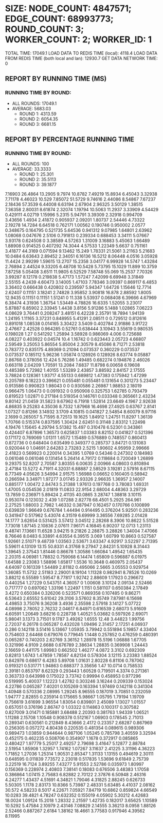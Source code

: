 
# SIZE: NODE_COUNT: 4847571; EDGE_COUNT: 68993773; ROUND_COUNT: 3; WORKER_COUNT: 2; WORKER_ID: 1
 TOTAL TIME: 17049.1
 LOAD DATA TO REDIS TIME (local): 4118.4
 LOAD DATA FROM REDIS TIME (both local and lan): 12930.7
 GET DATA NETWORK TIME: 0

## REPORT BY RUNNING TIME (MS)

 ### RUNNING TIME BY ROUND:

  + ALL ROUNDS: 17049.1
  + AVERAGE: 5683.03
     + ROUND 1: 4313.59
     + ROUND 2: 6054.35
     + ROUND 3: 6681.15

## REPORT BY PERCENTAGE RUNNING TIME

 ### RUNNING TIME BY ROUND:

  + ALL ROUNDS: 100
  + AVERAGE: 33.3333
     + ROUND 1: 25.301
     + ROUND 2: 35.5113
     + ROUND 3: 39.1877

7.16903 26.4864 13.2905 9.7974 10.8782 7.49219 15.8934 6.45043 3.32938 7.71178 4.46023 10.529 7.85072 51.5729 9.74616 2.44086 8.54867 7.67237 2.18436 57.3539 6.44008 6.63194 2.67904 2.96325 3.50129 1.38515 7.36358 2.80031 8.61874 2.32074 1.19794 10.5063 11.2937 3.33909 4.54429 0.429111 4.02719 1.15996 5.2315 5.94791 3.39309 2.32918 0.994709 3.43656 1.4934 2.41872 0.905937 2.09201 1.80737 2.54446 4.73322 2.19278 14.7284 6.64518 0.762171 1.00562 0.190746 0.950002 2.0577 0.348675 0.164795 0.521735 5.64536 0.941312 9.07985 1.64801 2.63962 1.08068 0.047676 2.5106 0.791813 0.239334 0.688453 3.34111 5.07667 3.93178 0.624508 0 3.38589 4.57263 1.31009 3.16883 5.45063 1.66489 1.88908 0.914525 0.407292 74.3044 4.57533 1.22349 5.6637 0.751161 3.41877 44.3169 0.071594 9.13462 15.249 1.78331 21.5061 3.21163 5.21683 10.0484 6.63643 2.89452 2.34051 6.16136 16.5212 8.06448 4.0516 3.05928 11.4424 2.99299 1.59615 13.2707 15.2358 3.04177 6.99928 14.5747 1.43284 2.76894 2.44524 9.33205 6.48708 10.5428 5.73795 15.1029 11.899 10.3759 7.87258 5.05408 3.6511 11.9805 6.52529 7.58748 55.069 15.2537 7.70326 3.99287 8.12178 0.219838 5.47173 1.57247 7.42099 6.69948 3.31849 2.55155 4.2439 4.60473 3.14005 1.47103 7.78346 3.09397 0.869117 6.4853 3.36402 0.666438 0.420802 0.239597 5.94347 1.64726 1.15646 12.7714 2.62407 0.11151 3.18241 2.74828 3.95852 3.90818 16.878 2.88592 1.8005 12.9435 0.11151 0.11151 1.51241 0 11.338 5.53937 0.068408 6.39666 4.67969 6.38474 4.31936 1.36754 1.53449 4.78826 16.6335 1.52055 3.23017 5.87887 6.85902 2.33945 1.4438 3.8156 5.91286 5.1488 1.02865 7.06223 4.08629 3.76441 0.208247 3.48151 6.42228 2.35791 18.7894 1.94139 1.24195 1.11165 3.37231 0.848955 5.41291 2.08511 0 0.729512 0.812616 0.891018 1.08538 0.014165 3.30422 3.5409 0.402784 2.91886 3.91722 2.47667 2.42528 0.964285 0.52761 0.638444 3.10943 3.55619 0.980535 0.198028 1.27 0.541292 1.25894 3.58928 0.986069 4.006 0.725688 4.08227 0.403922 0.04574 10.4 1.16742 0 0.623443 2.05723 4.66807 2.59549 3.25053 5.86554 5.85004 2.30579 8.45086 8.71271 2.53818 0.783772 0.835175 4.89369 0.21094 0.073537 0.360229 0.073537 0.073537 0.185112 5.96236 1.05874 0.128926 0.128926 8.63774 9.05887 2.86768 0.378056 12.424 5.76286 1.49485 0.682274 0.194876 2.46026 0.663118 2.04209 1.70591 13.2084 7.6837 11.8798 6.00658 6.19608 0.485389 5.72982 1.40155 1.53289 2.43857 3.88592 2.84157 2.17555 3.78824 0.128361 1.93717 4.55133 0.689812 1.47383 0.175942 1.47299 0.205789 6.18223 0.396621 0.055481 0.055481 0.131654 0.301273 5.23447 0.913586 0.990823 1.98043 0 0 0.930586 2.26987 1.98853 2.18019 0.966475 1.06473 0 0.091932 0 0.950908 0.325753 1.62785 0.793479 0.819523 1.02871 0.217184 0.519354 0.146761 0.033348 0.365661 2.43234 9.80142 21.0459 31.5823 9.67962 6.71918 1.52814 23.6649 4.1967 2.92638 4.86835 9.25283 4.35036 8.7332 1.87968 16.4698 27.4925 0.63767 2.8141 1.07327 0.81266 3.14932 3.1709 4.10815 0.041827 2.54854 8.60079 8.97116 2.1699 0.265057 5.71595 8.72513 19.1625 1.84912 1.24751 11.8297 1.36139 1.70766 0.515374 0.837595 1.30424 2.62451 0.31148 2.83312 1.22498 4.19476 1.15645 4.29794 5.51382 15.497 0.310478 6.52301 0.343861 0.424407 6.87896 1.36573 0.625837 1.03383 8.82152 0.041827 0.521396 0.171172 0.769069 1.01311 1.6572 1.15489 0.576889 0.748557 0.860413 0.872736 0 0.648404 0.635499 0.349377 0.285737 3.84721 0.131083 0.920044 0 1.04691 2.64283 2.73283 2.5215 1.90602 4.95959 2.99666 2.41823 0.569923 0.220014 0.34395 1.0769 0.54346 0.247302 0.184983 0.061046 0.061046 0.131454 5.26414 4.79172 0.118684 0.720049 1.26899 9.29375 52.8207 2.70587 3.80355 6.00635 2.00966 4.08603 0.810894 2.47184 13.5272 4.71911 4.32031 6.88887 2.58529 3.19281 2.57916 8.67115 8.77349 4.05626 3.54994 2.91575 1.56988 0.06652 0.160405 0.58942 0.266594 3.34971 1.97277 3.01745 2.93326 2.96635 1.36957 2.14007 0.885177 1.00472 2.84743 5.21388 1.97613 0.197768 0 3.78083 1.69331 1.47005 0.054536 2.01819 11.0833 22.9154 2.68004 4.48363 3.29729 13.7859 0.236971 5.89424 2.41135 40.0865 3.28747 1.38818 3.10115 0.953074 0.123032 2.439 1.07288 2.82778 68.4501 5.2925 264.961 2.27525 1.68003 2.7982 1.46332 0.387947 0.162457 0.170766 0.100899 0.639839 1.96649 0.676784 1.44494 0.914495 0.376204 5.92501 0.283236 0.341947 0.517962 5.43074 4.31519 6.69999 3.36556 7.69285 2.01428 14.1777 3.62654 0.531425 3.57412 3.04512 2.28268 8.3906 10.8622 5.51528 7.73018 1.87145 2.10836 2.07611 7.96171 4.16845 6.90207 12.0713 1.23113 9.48741 7.13661 11.6528 3.94215 9.21826 2.28875 3.28826 1.34004 7.47066 8.76646 8.0483 6.33891 4.63554 6.39515 3.069 1.60799 10.8663 0.527587 1.92661 2.51071 9.48739 1.03563 2.53671 3.63347 4.92917 3.52297 2.71395 5.59611 4.13109 13.15 50.8331 4.31768 9.27947 2.84231 5.10928 8.31443 1.39645 2.37543 1.81446 0.86678 1.30586 1.66084 1.49542 1.65435 2.20315 4.06981 1.78832 0.759068 6.14474 1.65809 0.596887 6.01975 1.64588 2.23083 1.58896 1.65817 1.5536 10.3648 0.460975 2.05437 4.64097 0.161339 1.54489 2.81182 0.495066 2.5665 3.05553 0.929754 1.36085 11.5732 2.51183 2.29001 8.19104 1.11328 0.982941 8.78526 10.0269 3.88212 6.55589 1.59547 8.77817 1.92742 2.88609 1.17923 0.296672 0.440254 1.27229 0.543751 4.36057 0 1.00608 3.10124 2.09134 2.52466 0.717777 0 0.697062 1.33196 1.22497 1.1151 0.581107 0.650384 2.17849 3.4272 0.650384 0.326206 0.523571 0.869358 0.107485 0 9.86271 6.53643 2.65552 5.61042 29.3106 3.57602 8.35749 7.87981 6.15698 4.49853 3.75076 9.36208 3.4936 2.35598 2.57918 3.14127 5.07722 4.08998 2.78052 2.76232 2.04617 6.84971 0.616539 2.68073 5.91609 4.60591 1.20649 3.68216 0.228738 1.40521 5.03682 0.597926 2.69071 5.98041 3.1373 3.71501 9.1787 3.49262 1.6555 12.48 3.44823 1.99756 2.72037 6.26178 0.065287 0.432028 1.09496 2.31457 2.17251 4.06937 0.286 0.142118 3.51416 5.13667 1.05935 3.79942 0.551894 5.19857 4.33404 0.754603 2.64468 0.679076 0.779645 1.1448 0.257852 0.476259 0.480391 0.065287 0.740203 2.62769 3.36152 1.28978 15.5196 1.06888 1.67705 0.321996 4.9109 2.6688 0.676789 2.38634 1.28835 0.369908 1.24443 2.16659 0.441175 1.69983 0.662502 1.46277 4.0872 3.3102 0.692309 0.82813 1.6743 1.47859 1.78587 4.82134 0.578304 3.12115 3.23383 1.88524 0.842976 0.68617 6.4283 5.89708 1.01631 2.80228 6.81106 0.787062 0.919321 0.531771 1.94863 0.688377 3.35656 1.47 10.0714 0.758533 2.39181 0.853797 8.62329 0.293443 1.60528 0.719501 4.3374 0.271361 0.363733 0.643998 0.175022 3.73742 0.99994 0.458953 0.977296 0.519995 5.40037 1.12223 1.42782 0.303246 3.16244 0.209339 0.153024 4.22786 0.065287 7.40201 0.105269 0.163394 1.97469 0.142118 0.341304 1.40948 0.570336 2.08995 1.29245 8.96555 0.187019 3.70851 0.232059 1.94777 2.82855 0.235914 0.175665 5.98667 1.05795 1.79194 1.19709 0.756619 3.61699 3.96554 1.83054 0.839801 2.45089 1.13027 1.01557 0.657051 0.376196 2.86747 0 1.03322 0.114863 0.100317 0.307582 0.827009 3.01471 0.185881 3.68488 2.20393 0.381763 1.94339 1.06521 1.11288 2.15708 1.10548 0.908378 0.512167 1.06903 0.178545 2.71013 0.289341 0.630561 0.212849 8.43666 2.4172 0.23357 2.68287 0.867969 0.256305 0.057272 4.80438 0.220535 0.481354 0.089615 0.989306 0.989473 1.03859 0.944644 0.987106 1.05245 0.785798 3.40559 3.32594 0.452175 0.462235 0.508706 0.354907 1.1678 0.372917 0.085865 0.480427 1.97779 5.25017 2.49257 2.79698 3.41647 5.12877 2.88784 2.51954 1.85908 1.32957 1.74162 1.07267 3.11637 2.41225 3.31196 4.36223 1.71852 1.27036 1.25314 1.90531 2.85347 1.31133 1.13155 0.494619 2.30111 0.648595 0.011839 7.73572 2.23018 0.517835 1.53696 9.61849 2.75739 3.22519 16.7124 3.89255 7.43277 5.91553 2.52786 0.035973 1.80997 0.156369 0.228974 2.40803 7.38141 0.18083 0.676506 3.48383 1.17058 0.386864 1.07415 2.75683 6.82882 2.70122 2.37876 6.50948 2.46316 4.24277 1.43437 4.51691 4.34821 1.79046 4.31825 2.88245 0.626733 5.50305 1.1178 2.83173 10.8366 5.73987 2.48331 5.63485 4.41037 2.08162 30.572 4.58233 8.5017 4.22671 7.05921 7.84719 10.6862 0.859824 4.66549 10.0283 39.4821 4.78247 0.632352 0.155019 4.05902 5.30212 4.42683 18.0024 1.09124 15.2018 1.28332 2.21597 1.42735 0.182017 3.65625 1.10589 10.5292 5.47584 2.10979 2.43146 7.08829 2.14555 3.36213 8.0958 1.88126 2.52466 0.887267 2.6184 1.38162 18.4661 3.77583 0.917946 4.39562 8.11995 